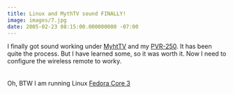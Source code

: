 ```yaml
---
title: Linux and MythTV sound FINALLY!
image: images/7.jpg
date: 2005-02-23 08:15:00.000000000 -07:00
---
```

I finally got sound working under <a href="http://www.mythtv.org/">MyhtTV</a> and my <a href="http://www.hauppauge.com/Pages/products/data_pvr250.html">PVR-250</a>.  It has been quite the process.  But I have learned some, so it was worth it.  Now I need to configure the wireless remote to worky.<br /><br /><br />Oh, BTW I am running Linux <a href="http://fedora.redhat.com/">Fedora Core 3</a>
